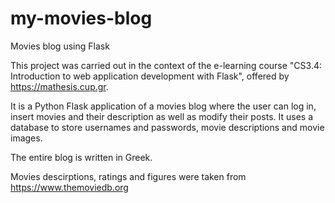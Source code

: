 # my-movies-blog
Movies blog using Flask

This project was carried out in the context of the e-learning course 
"CS3.4: Introduction to web application development with Flask", offered by https://mathesis.cup.gr.

It is a Python Flask application of a movies blog where the user can log in, insert movies and their description
as well as modify their posts. It uses a database to store usernames and passwords, movie descriptions and movie images.

The entire blog is written in Greek. 

Movies descirptions, ratings and figures were taken from https://www.themoviedb.org
